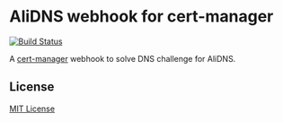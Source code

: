 # AliDNS webhook for cert-manager

[![Build Status](https://travis-ci.org/uzxmx/cert-manager-webhook-alidns.svg?branch=master)](https://travis-ci.org/uzxmx/cert-manager-webhook-alidns)

A [cert-manager](https://github.com/jetstack/cert-manager) webhook to solve DNS challenge for AliDNS.

## License

[MIT License](LICENSE)
